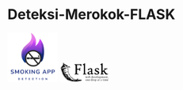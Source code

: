 # Deteksi-Merokok-FLASK
<img src="https://github.com/fadhilahmadd/img/blob/main/image1.png" width="20%"></img>
<img src="https://github.com/fadhilahmadd/img/blob/main/flask-logo.png" width="20%"></img>
